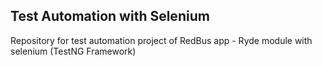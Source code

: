 <h2>Test Automation with Selenium</h2>
<p>Repository for test automation project of RedBus app - Ryde module with selenium (TestNG Framework)</p>

